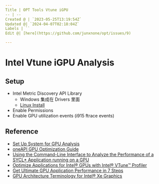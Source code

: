 ```yaml
---
Title | OPT Tools Vtune iGPU
-- | --
Created @ | `2023-05-25T13:19:54Z`
Updated @| `2024-04-07T02:18:04Z`
Labels | ``
Edit @| [here](https://github.com/junxnone/opt/issues/9)

---
```

# Intel Vtune iGPU Analysis

## Setup
- Intel Metric Discovery API Library
  - Windows 集成在 Drivers 里面
  - [Linux Install](https://github.com/intel/metrics-discovery)
- Enable Permissions
- Enable GPU utilization events (i915 ftrace events)


## Reference
- [Set Up System for GPU Analysis](https://www.intel.com/content/www/us/en/docs/vtune-profiler/user-guide/2023-0/set-up-system-for-gpu-analysis.html)
- [oneAPI GPU Optimization Guide](https://www.intel.com/content/www/us/en/docs/oneapi/optimization-guide-gpu/2023-0/overview.html)
- [Using the Command-Line Interface to Analyze the Performance of a SYCL* Application running on a GPU](https://www.intel.com/content/www/us/en/docs/vtune-profiler/cookbook/2023-1/profiling-gpu-from-cli.html)
- [Optimize Applications for Intel® GPUs with Intel® VTune™ Profiler](https://www.intel.com/content/www/us/en/developer/articles/technical/optimize-applications-for-intel-gpus-with-intel-vtune-profiler.html)
- [Get Ultimate GPU Application Performance in 7 Steps](https://www.intel.com/content/www/us/en/developer/articles/technical/get-ultimate-gpu-performance-in-7-steps-with-vtune.html)
- [GPU Architecture Terminology for Intel® Xe Graphics](https://www.intel.com/content/www/us/en/developer/articles/technical/gpu-terminology-for-intel-xe.html)

